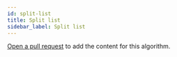 ```yaml
---
id: split-list
title: Split list
sidebar_label: Split list
---
```


[Open a pull request](https://github.com/AllAlgorithms/algorithms/tree/master/docs/split-list.md) to add the content for this algorithm.